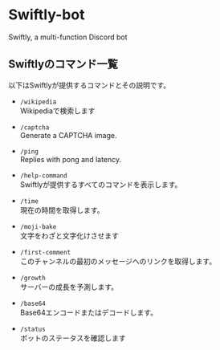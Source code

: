# Swiftly-bot
Swiftly, a multi-function Discord bot

## Swiftlyのコマンド一覧
以下はSwiftlyが提供するコマンドとその説明です。

- `/wikipedia`  
    Wikipediaで検索します

- `/captcha`  
    Generate a CAPTCHA image.

- `/ping`  
    Replies with pong and latency.

- `/help-command`  
    Swiftlyが提供するすべてのコマンドを表示します。

- `/time`  
    現在の時間を取得します。

- `/moji-bake`  
    文字をわざと文字化けさせます
    
- `/first-comment`  
    このチャンネルの最初のメッセージへのリンクを取得します。

- `/growth`  
    サーバーの成長を予測します。

- `/base64`  
    Base64エンコードまたはデコードします。

- `/status`  
    ボットのステータスを確認します
